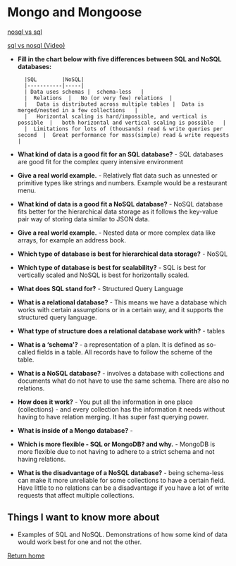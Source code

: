 # Mongo and Mongoose

[nosql vs sql](https://www.thegeekstuff.com/2014/01/sql-vs-nosql-db/?utm_source=tuicool)

[sql vs nosql (Video)](https://www.youtube.com/watch?v=ZS_kXvOeQ5Y)

- **Fill in the chart below with five differences between SQL and NoSQL databases:**

        |SQL        |NoSQL|
        |-----------|-----|
        | Data uses schemas |  schema-less   |
        |  Relations  |   No (or very few) relations  |
        |   Data is distributed across multiple tables |  Data is merged/nested in a few collections   |
        |   Horizontal scaling is hard/impossible, and vertical is possible  |   both horizontal and vertical scaling is possible   |
        |  Limitations for lots of (thousands) read & write queries per second  |  Great performance for mass(simple) read & write requests   |

- **What kind of data is a good fit for an SQL database?** - SQL databases are good fit for the complex query intensive environment
- **Give a real world example.** - Relatively flat data such as unnested or primitive types like strings and numbers. Example would be a restaurant menu.
- **What kind of data is a good fit a NoSQL database?** - NoSQL database fits better for the hierarchical data storage as it follows the key-value pair way of storing data similar to JSON data.
- **Give a real world example.** - Nested data or more complex data like arrays, for example an address book.
- **Which type of database is best for hierarchical data storage?** - NoSQL
- **Which type of database is best for scalability?** - SQL is best for vertically scaled and NoSQL is best for horizontally scaled.

- **What does SQL stand for?** - Structured Query Language
- **What is a relational database?** - This means we have a database which works with certain assumptions or in a certain way, and it supports the structured query language.
- **What type of structure does a relational database work with?** - tables
- **What is a ‘schema’?** - a representation of a plan. It is defined as so-called fields in a table. All records have to follow the scheme of the table.
- **What is a NoSQL database?** - involves a database with collections and documents what do not have to use the same schema. There are also no relations.
- **How does it work?** - You put all the information in one place (collections) - and every collection has the information it needs without having to have relation merging. It has super fast querying power.
- **What is inside of a Mongo database?** -
- **Which is more flexible - SQL or MongoDB? and why.** - MongoDB is more flexible due to not having to adhere to a strict schema and not having relations.
- **What is the disadvantage of a NoSQL database?** - being schema-less can make it more unreliable for some collections to have a certain field. Have little to no relations can be a disadvantage if you have a lot of write requests that affect multiple collections.

## Things I want to know more about

- Examples of SQL and NoSQL. Demonstrations of how some kind of data would work best for one and not the other.

[Return home](https://khofstetter94.github.io/reading-notes/)
